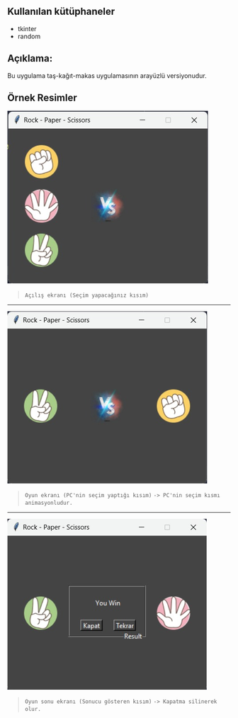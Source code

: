 ## Kullanılan kütüphaneler
* tkinter
* random

## Açıklama:
Bu uygulama taş-kağıt-makas uygulamasının arayüzlü versiyonudur. 

## Örnek Resimler

![Açılış Ekranı](https://github.com/Hamza-Eren/Rock-Paper-Scissors/blob/main/screenshot/start.jpeg)
> `Açılış ekranı (Seçim yapacağınız kısım)`
---
![Uygulama Ekranı](https://github.com/Hamza-Eren/Rock-Paper-Scissors/blob/main/screenshot/game.jpeg)
> `Oyun ekranı (PC'nin seçim yaptığı kısım)`
> `-> PC'nin seçim kısmı animasyonludur.`
---
![Oyun Sonu Ekranı](https://github.com/Hamza-Eren/Rock-Paper-Scissors/blob/main/screenshot/end.jpeg)
> `Oyun sonu ekranı (Sonucu gösteren kısım)`
> `-> Kapatma silinerek olur.`

